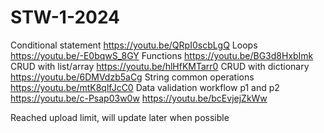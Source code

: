 # STW-1-2024

Conditional statement https://youtu.be/QRpI0scbLgQ
Loops https://youtu.be/-E0bqwS_8GY
Functions https://youtu.be/BG3d8HxbImk
CRUD with list/array https://youtu.be/hlHfKMTarr0
CRUD with dictionary https://youtu.be/6DMVdzb5aCg
String common operations https://youtu.be/mtK8qlfJcC0
Data validation workflow p1 and p2 https://youtu.be/c-Psap03w0w https://youtu.be/bcEvjejZkWw


Reached upload limit, will update later when possible

